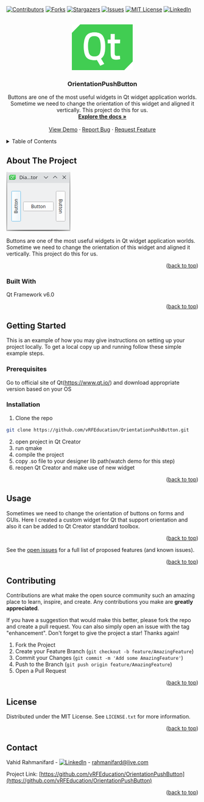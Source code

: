 <!-- Improved compatibility of back to top link: See: https://github.com/othneildrew/Best-README-Template/pull/73 -->
<a name="readme-top"></a>
<!--
*** Thanks for checking out the Best-README-Template. If you have a suggestion
*** that would make this better, please fork the repo and create a pull request
*** or simply open an issue with the tag "enhancement".
*** Don't forget to give the project a star!
*** Thanks again! Now go create something AMAZING! :D
-->



<!-- PROJECT SHIELDS -->
<!--
*** I'm using markdown "reference style" links for readability.
*** Reference links are enclosed in brackets [ ] instead of parentheses ( ).
*** See the bottom of this document for the declaration of the reference variables
*** for contributors-url, forks-url, etc. This is an optional, concise syntax you may use.
*** https://www.markdownguide.org/basic-syntax/#reference-style-links
-->
[![Contributors][contributors-shield]][contributors-url]
[![Forks][forks-shield]][forks-url]
[![Stargazers][stars-shield]][stars-url]
[![Issues][issues-shield]][issues-url]
[![MIT License][license-shield]][license-url]
[![LinkedIn][linkedin-shield]][linkedin-url]



<!-- PROJECT LOGO -->
<br />
<div align="center">
  <a href="https://github.com/vRFEducation/OrientationPushButton">
    <img src="images/logo.png" alt="Logo" width="160" height="120">
  </a>

<h3 align="center">OrientationPushButton</h3>

  <p align="center">
    Buttons are one of the most useful widgets in Qt widget application worlds. Sometime we need to change the orientation of this widget and aligned it vertically. This project do this for us.
    <br />
    <a href="https://github.com/vRFEducation/OrientationPushButton"><strong>Explore the docs »</strong></a>
    <br />
    <br />
    <a href="https://github.com/vRFEducation/OrientationPushButton">View Demo</a>
    ·
    <a href="https://github.com/vRFEducation/OrientationPushButton/issues">Report Bug</a>
    ·
    <a href="https://github.com/vRFEducation/OrientationPushButton/issues">Request Feature</a>
  </p>
</div>



<!-- TABLE OF CONTENTS -->
<details>
  <summary>Table of Contents</summary>
  <ol>
    <li>
      <a href="#about-the-project">About The Project</a>
      <ul>
        <li><a href="#built-with">Built With</a></li>
      </ul>
    </li>
    <li>
      <a href="#getting-started">Getting Started</a>
      <ul>
        <li><a href="#prerequisites">Prerequisites</a></li>
        <li><a href="#installation">Installation</a></li>
      </ul>
    </li>
    <li><a href="#usage">Usage</a></li>
    <li><a href="#roadmap">Roadmap</a></li>
    <li><a href="#contributing">Contributing</a></li>
    <li><a href="#license">License</a></li>
    <li><a href="#contact">Contact</a></li>
  </ol>
</details>



<!-- ABOUT THE PROJECT -->
## About The Project

[![Product Name Screen Shot][product-screenshot]]()

<p>Buttons are one of the most useful widgets in Qt widget application worlds. Sometime we need to change the orientation of this widget and aligned it vertically. This project do this for us.</p>

<p align="right">(<a href="#readme-top">back to top</a>)</p>



### Built With

Qt Framework v6.0

<p align="right">(<a href="#readme-top">back to top</a>)</p>



<!-- GETTING STARTED -->
## Getting Started

This is an example of how you may give instructions on setting up your project locally.
To get a local copy up and running follow these simple example steps.

### Prerequisites

Go to official site of Qt(https://www.qt.io/) and download appropriate version based on your OS

### Installation

1.  Clone the repo
   ```sh
   git clone https://github.com/vRFEducation/OrientationPushButton.git
   ```
2. open project in Qt Creator
3. run qmake
4. compile the project
5. copy .so file to your designer lib path(watch demo for this step)
6. reopen Qt Creator and make use of new widget

<p align="right">(<a href="#readme-top">back to top</a>)</p>



<!-- USAGE EXAMPLES -->
## Usage
  Sometimes we need to change the orientation of buttons on forms and GUIs. Here I created a custom widget for Qt that support orientation and also it can be added to Qt Creator standdard toolbox.

<p align="right">(<a href="#readme-top">back to top</a>)</p>



See the [open issues](https://github.com/vRFEducation/OrientationPushButton/issues) for a full list of proposed features (and known issues).

<p align="right">(<a href="#readme-top">back to top</a>)</p>



<!-- CONTRIBUTING -->
## Contributing

Contributions are what make the open source community such an amazing place to learn, inspire, and create. Any contributions you make are **greatly appreciated**.

If you have a suggestion that would make this better, please fork the repo and create a pull request. You can also simply open an issue with the tag "enhancement".
Don't forget to give the project a star! Thanks again!

1. Fork the Project
2. Create your Feature Branch (`git checkout -b feature/AmazingFeature`)
3. Commit your Changes (`git commit -m 'Add some AmazingFeature'`)
4. Push to the Branch (`git push origin feature/AmazingFeature`)
5. Open a Pull Request

<p align="right">(<a href="#readme-top">back to top</a>)</p>



<!-- LICENSE -->
## License

Distributed under the MIT License. See `LICENSE.txt` for more information.

<p align="right">(<a href="#readme-top">back to top</a>)</p>



<!-- CONTACT -->
## Contact

Vahid Rahmanifard - [![LinkedIn][linkedin-shield]][linkedin-url] - rahmanifard@live.com

Project Link: [https://github.com/vRFEducation/OrientationPushButton](https://github.com/vRFEducation/OrientationPushButton)

<p align="right">(<a href="#readme-top">back to top</a>)</p>




<!-- MARKDOWN LINKS & IMAGES -->
<!-- https://www.markdownguide.org/basic-syntax/#reference-style-links -->
[contributors-shield]: https://img.shields.io/github/contributors/github_username/repo_name.svg?style=for-the-badge
[contributors-url]: https://github.com/vRFEducation/OrientationPushButton/graphs/contributors
[forks-shield]: https://img.shields.io/github/forks/github_username/repo_name.svg?style=for-the-badge
[forks-url]: https://github.com/vRFEducation/OrientationPushButton/network/members
[stars-shield]: https://img.shields.io/github/stars/github_username/repo_name.svg?style=for-the-badge
[stars-url]: https://github.com/vRFEducation/OrientationPushButton/stargazers
[issues-shield]: https://img.shields.io/github/issues/github_username/repo_name.svg?style=for-the-badge
[issues-url]: https://github.com/vRFEducation/OrientationPushButton/issues
[license-shield]: https://img.shields.io/github/license/github_username/repo_name.svg?style=for-the-badge
[license-url]: https://github.com/vRFEducation/OrientationPushButton/blob/master/LICENSE.txt
[linkedin-shield]: https://img.shields.io/badge/-LinkedIn-black.svg?style=for-the-badge&logo=linkedin&colorB=555
[linkedin-url]: https://www.linkedin.com/in/vrahmanifard/
[product-screenshot]: images/screenshot.png
